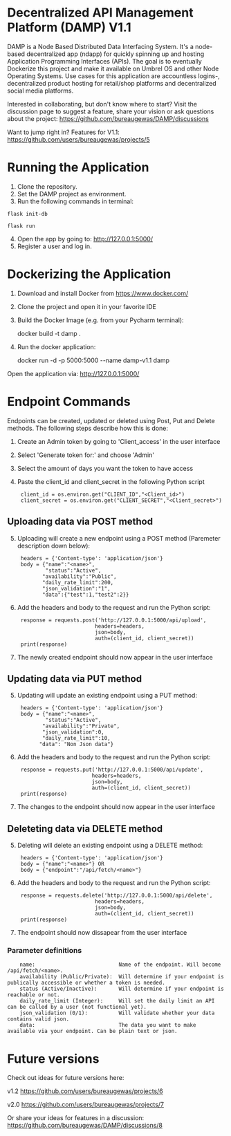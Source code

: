 # Decentralized API Management Platform (DAMP) V1.1

DAMP is a Node Based Distributed Data Interfacing System. It's a node-based decentralized app (ndapp) for quickly spinning up and hosting Application Programming Interfaces (APIs). The goal is to eventually Dockerize this project and make it available on Umbrel OS and other Node Operating Systems. Use cases for this application are accountless logins-, decentralized product hosting for retail/shop platforms and decentralized social media platforms. 

Interested in collaborating, but don't know where to start?
Visit the discussion page to suggest a feature, share your vision or ask questions about the project:
https://github.com/bureaugewas/DAMP/discussions

Want to jump right in? Features for V1.1:
https://github.com/users/bureaugewas/projects/5

# Running the Application
1. Clone the repository.
2. Set the DAMP project as environment.
3. Run the following commands in terminal:


```flask init-db```

```flask run```

4. Open the app by going to: http://127.0.0.1:5000/
5. Register a user and log in.

# Dockerizing the Application
1. Download and install Docker from https://www.docker.com/
2. Clone the project and open it in your favorite IDE
3. Build the Docker Image (e.g. from your Pycharm terminal):

    docker build -t damp .
    
4. Run the docker application:

    docker run -d -p 5000:5000 --name damp-v1.1 damp

Open the application via: http://127.0.0.1:5000/


# Endpoint Commands
Endpoints can be created, updated or deleted using Post, Put and Delete methods. The following steps describe how this is done:

1. Create an Admin token by going to 'Client_access' in the user interface
2. Select 'Generate token for:' and choose 'Admin'
3. Select the amount of days you want the token to have access
4. Paste the client_id and client_secret in the following Python script

        client_id = os.environ.get("CLIENT_ID","<Client_id>")
        client_secret = os.environ.get("CLIENT_SECRET","<Client_secret>")

## Uploading data via POST method
5. Uploading will create a new endpoint using a POST method (Paremeter description down below):

        headers = {'Content-type': 'application/json'}
        body = {"name":"<name>",
                "status":"Active",
               "availability":"Public",
               "daily_rate_limit":200,
               "json_validation":"1",
               "data":{"test":1,"test2":2}}

6. Add the headers and body to the request and run the Python script:

        response = requests.post('http://127.0.0.1:5000/api/upload',
                                headers=headers,
                                json=body,
                                auth=(client_id, client_secret))
        print(response)

7. The newly created endpoint should now appear in the user interface


## Updating data via PUT method
5. Updating will update an existing endpoint using a PUT method:

        headers = {'Content-type': 'application/json'}
        body = {"name":"<name>",
                "status":"Active",
               "availability":"Private",
               "json_validation":0,
               "daily_rate_limit":10,
              "data": "Non Json data"}

6. Add the headers and body to the request and run the Python script:

        response = requests.put('http://127.0.0.1:5000/api/update',
                               headers=headers,
                               json=body,
                               auth=(client_id, client_secret))
        print(response)

7. The changes to the endpoint should now appear in the user interface


## Deleteting data via DELETE method
5. Deleting will delete an existing endpoint using a DELETE method:

        headers = {'Content-type': 'application/json'}  
        body = {"name":"<name>"} OR  
        body = {"endpoint":"/api/fetch/<name>"}  

6. Add the headers and body to the request and run the Python script:

        response = requests.delete('http://127.0.0.1:5000/api/delete',
                                headers=headers,
                                json=body,
                                auth=(client_id, client_secret))
        print(response)

7. The endpoint should now dissapear from the user interface


### Parameter definitions
        name:                           Name of the endpoint. Will become /api/fetch/<name>.
        availability (Public/Private):  Will determine if your endpoint is publically accessible or whether a token is needed.
        status (Active/Inactive):       Will determine if your endpoint is reachable or not.
        daily_rate_limit (Integer):     Will set the daily limit an API can be called by a user (not functional yet).
        json_validation (0/1):          Will validate whether your data contains valid json.
        data:                           The data you want to make available via your endpoint. Can be plain text or json.



# Future versions
Check out ideas for future versions here:

v1.2
https://github.com/users/bureaugewas/projects/6

v2.0
https://github.com/users/bureaugewas/projects/7

Or share your ideas for features in a discussion:
https://github.com/bureaugewas/DAMP/discussions/8
